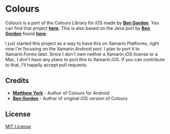 Colours
================

Colours is a port of the Colours Library for iOS made by [**Ben Gordon**](https://github.com/bennyguitar). You can find that project [**here**](https://github.com/bennyguitar/Colours). 
This is also based on the Java port by [**Ben Gordon**](https://github.com/MatthewYork) found [**here**](https://github.com/MatthewYork/Colours).

I just started this project as a way to have this on Xamarin Platforms, right now I'm focusing on the Xamarin.Android port. I plan to port it to Xamarin.Forms later. Since I don't own neither a Xamarin.iOS license or a Mac, I don't have any plans to port this to Xamarin.iOS. If you can contribute to that, I'll happily accept pull requests.

## Credits

* [**Matthew York**](https://github.com/MatthewYork) - Author of Colours for Android 
* [**Ben Gordon**](https://github.com/bennyguitar) - Author of original iOS version of Colours

## License
[MIT License](https://github.com/akamud/Colours/blob/master/LICENSE)
